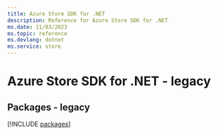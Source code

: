 ```yaml
---
title: Azure Store SDK for .NET
description: Reference for Azure Store SDK for .NET
ms.date: 11/03/2023
ms.topic: reference
ms.devlang: dotnet
ms.service: store
---
```

# Azure Store SDK for .NET - legacy
## Packages - legacy
[!INCLUDE [packages](store-index.md)]